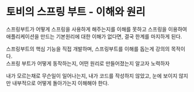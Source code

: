 # 토비의 스프링 부트 - 이해와 원리

스프링부트가 어떻게 스프링을 사용하게 해주는지를 이해를 못하고 스프링을 이용하여 애플리케이션을 만드는 기본원리에 대한 이해가 없다면, 결국 한계를 마지하게 된다.

스프링부트의 핵심 기능을 직접 개발하며, 스프링부트를 이해를 돕는게 강의의 목적이다.\
스프링 부트가 어떻게 동작하는지, 어떤 원리로 만들어졌는지 알고자 노력하자



내가 모르는채로 무슨일이 일어나는지, 내가 코드를 작성하지 않았고, 눈에 보이지 않지만 내부적으로 어떻게 돌아가는지 이해해야 한다.&#x20;

